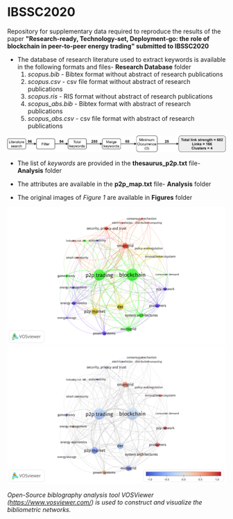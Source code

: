 # IBSSC2020
Repository for supplementary data required to reproduce the results of the paper **"Research-ready, Technology-set, Deployment-go: the role of blockchain in peer-to-peer energy trading" submitted to IBSSC2020**

* The database of research literature used to extract keywords is available in the following formats and files- **Research Database** folder
  1) _scopus.bib_ - Bibtex format without abstract of research publications
  2) _scopus.csv_ - csv file format without abstract of research publications
  3) _scopus.ris_ - RIS format without abstract of research publications
  4) _scopus_abs.bib_ - Bibtex format with abstract of research publications
  5) _scopus_abs.csv_ - csv file format with abstract of research publications

![Figure 1a: Literature search flow and keywords extraction](/Figures/lit_search.png)

* The list of _keywords_ <merged keywords> are provided in the **thesaurus_p2p.txt** file- **Analysis** folder

* The attributes are available in the **p2p_map.txt** file- **Analysis** folder 
* The original images of _Figure 1_ are available in **Figures** folder

![Figure 1b: Linkages between keywords with OCCURANCE >= 3](/Figures/p2p.png)
![Figure 1c: Chronology of research publications having keywords with OCCURANCE >= 3](/Figures/p2p_pub_year.png)
 
_Open-Source biblography analysis tool VOSViewer (https://www.vosviewer.com/) is used to construct and visualize the bibliometric networks._ 
